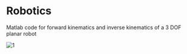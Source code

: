 # Robotics


Matlab code for forward kinematics and inverse kinematics of a 3 DOF planar robot











![1](https://user-images.githubusercontent.com/87236474/139527855-38137e38-f7ef-498f-b6c5-dd820d0ca6a0.png)
